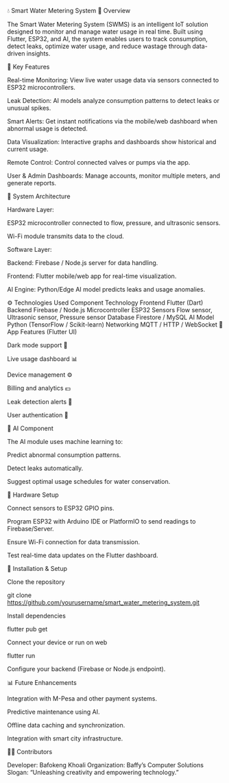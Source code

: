 💧 Smart Water Metering System
🚀 Overview

The Smart Water Metering System (SWMS) is an intelligent IoT solution designed to monitor and manage water usage in real time. Built using Flutter, ESP32, and AI, the system enables users to track consumption, detect leaks, optimize water usage, and reduce wastage through data-driven insights.

🧠 Key Features

Real-time Monitoring: View live water usage data via sensors connected to ESP32 microcontrollers.

Leak Detection: AI models analyze consumption patterns to detect leaks or unusual spikes.

Smart Alerts: Get instant notifications via the mobile/web dashboard when abnormal usage is detected.

Data Visualization: Interactive graphs and dashboards show historical and current usage.

Remote Control: Control connected valves or pumps via the app.

User & Admin Dashboards: Manage accounts, monitor multiple meters, and generate reports.

🧩 System Architecture

Hardware Layer:

ESP32 microcontroller connected to flow, pressure, and ultrasonic sensors.

Wi-Fi module transmits data to the cloud.

Software Layer:

Backend: Firebase / Node.js server for data handling.

Frontend: Flutter mobile/web app for real-time visualization.

AI Engine: Python/Edge AI model predicts leaks and usage anomalies.

⚙️ Technologies Used
Component	Technology
Frontend	Flutter (Dart)
Backend	Firebase / Node.js
Microcontroller	ESP32
Sensors	Flow sensor, Ultrasonic sensor, Pressure sensor
Database	Firestore / MySQL
AI Model	Python (TensorFlow / Scikit-learn)
Networking	MQTT / HTTP / WebSocket
📱 App Features (Flutter UI)

Dark mode support 🌙

Live usage dashboard 📊

Device management ⚙️

Billing and analytics 💵

Leak detection alerts 🔔

User authentication 🔐

🧪 AI Component

The AI module uses machine learning to:

Predict abnormal consumption patterns.

Detect leaks automatically.

Suggest optimal usage schedules for water conservation.

🔌 Hardware Setup

Connect sensors to ESP32 GPIO pins.

Program ESP32 with Arduino IDE or PlatformIO to send readings to Firebase/Server.

Ensure Wi-Fi connection for data transmission.

Test real-time data updates on the Flutter dashboard.

🧰 Installation & Setup

Clone the repository

git clone https://github.com/yourusername/smart_water_metering_system.git


Install dependencies

flutter pub get


Connect your device or run on web

flutter run


Configure your backend (Firebase or Node.js endpoint).

📊 Future Enhancements

Integration with M-Pesa and other payment systems.

Predictive maintenance using AI.

Offline data caching and synchronization.

Integration with smart city infrastructure.

🧑‍💻 Contributors

Developer: Bafokeng Khoali
Organization: Baffy’s Computer Solutions
Slogan: “Unleashing creativity and empowering technology.”
